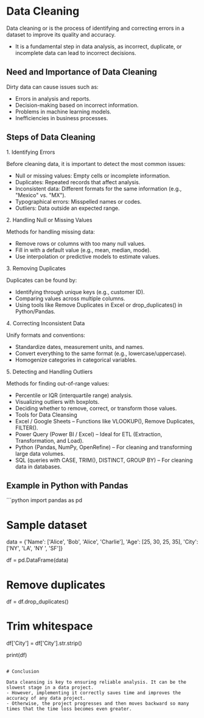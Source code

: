 # Data Cleaning

Data cleaning or  is the process of identifying and correcting errors in a dataset to improve its quality and accuracy.
- It is a fundamental step in data analysis, as incorrect, duplicate, or incomplete data can lead to incorrect decisions.

## Need and Importance of Data Cleaning

Dirty data can cause issues such as:

- Errors in analysis and reports.
- Decision-making based on incorrect information.
- Problems in machine learning models.
- Inefficiencies in business processes.

## Steps of Data Cleaning

1️. Identifying Errors

Before cleaning data, it is important to detect the most common issues:

- Null or missing values: Empty cells or incomplete information. 
- Duplicates: Repeated records that affect analysis. 
- Inconsistent data: Different formats for the same information (e.g., "Mexico" vs. "MX"). 
- Typographical errors: Misspelled names or codes. 
- Outliers: Data outside an expected range.

2️. Handling Null or Missing Values

Methods for handling missing data:

- Remove rows or columns with too many null values.
- Fill in with a default value (e.g., mean, median, mode).
- Use interpolation or predictive models to estimate values.

3️. Removing Duplicates

Duplicates can be found by:

- Identifying through unique keys (e.g., customer ID).
- Comparing values across multiple columns.
- Using tools like Remove Duplicates in Excel or drop_duplicates() in Python/Pandas.

4️. Correcting Inconsistent Data

Unify formats and conventions:
- Standardize dates, measurement units, and names.
- Convert everything to the same format (e.g., lowercase/uppercase).
- Homogenize categories in categorical variables.

5️. Detecting and Handling Outliers

Methods for finding out-of-range values:
- Percentile or IQR (interquartile range) analysis.
- Visualizing outliers with boxplots.
- Deciding whether to remove, correct, or transform those values.
- Tools for Data Cleansing
- Excel / Google Sheets – Functions like VLOOKUP(), Remove Duplicates, FILTER().
- Power Query (Power BI / Excel) – Ideal for ETL (Extraction, Transformation, and Load).
- Python (Pandas, NumPy, OpenRefine) – For cleaning and transforming large data volumes.
- SQL (queries with CASE, TRIM(), DISTINCT, GROUP BY) – For cleaning data in databases.

## Example in Python with Pandas
´´´python
import pandas as pd

# Sample dataset
data = {'Name': ['Alice', 'Bob', 'Alice', 'Charlie'],
        'Age': [25, 30, 25, 35],
        'City': ['NY', 'LA', 'NY ', 'SF']}

df = pd.DataFrame(data)

# Remove duplicates
df = df.drop_duplicates()

# Trim whitespace
df['City'] = df['City'].str.strip()

print(df)
```

# Conclusion

Data cleansing is key to ensuring reliable analysis. It can be the slowest stage in a data project.
- However, implementing it correctly saves time and improves the accuracy of any data project.
- Otherwise, the project progresses and then moves backward so many times that the time loss becomes even greater.
